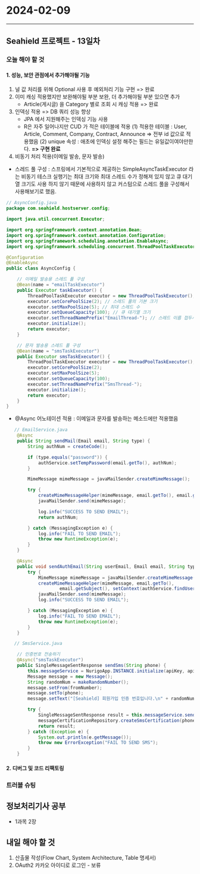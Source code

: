# 2024-02-09

---

## Seahield 프로젝트 - 13일차

### 오늘 해야 할 것

#### 1. 성능, 보안 관점에서 추가해야될 기능

1. 널 값 처리를 위해 Optional 사용 후 예외처리 기능 구현 => 완료
2. 이미 캐싱 적용했지만 보완해야될 부분 보완, 더 추가해야될 부분 있으면 추가
   - Article(게시글) 을 Category 별로 조회 시 캐싱 적용 => 완료
3. 인덱싱 적용 => DB 쿼리 성능 향상
   - JPA 에서 지원해주는 인덱싱 기능 사용
   - R은 자주 일어나지만 CUD 가 적은 테이블에 적용
     (1) 적용한 테이블 : User, Article, Comment, Company, Contract, Announce
     => 전부 id 값으로 적용했음
     (2) unique 속성 : 애초에 인덱싱 설정 해주는 필드는 유일값이여야만한다.
     <b>=> 구현 완료</b>
4. 비동기 처리 적용(이메일 발송, 문자 발송)

- 스레드 풀 구성 : 스프링에서 기본적으로 제공하는 SimpleAsyncTaskExecutor 라는 비동기 테스크 실행기는 최대 크기와 최대 스레드 수가 정해져 있지 않고 큐 대기열 크기도 사용 하지 않기 때문에 사용하지 않고 커스텀으로 스레드 풀을 구성해서 사용해보기로 했음.

```java
// AsyncConfig.java
package com.seahield.hostserver.config;

import java.util.concurrent.Executor;

import org.springframework.context.annotation.Bean;
import org.springframework.context.annotation.Configuration;
import org.springframework.scheduling.annotation.EnableAsync;
import org.springframework.scheduling.concurrent.ThreadPoolTaskExecutor;

@Configuration
@EnableAsync
public class AsyncConfig {

    // 이메일 발송용 스레드 풀 구성
    @Bean(name = "emailTaskExecutor")
    public Executor taskExecutor() {
        ThreadPoolTaskExecutor executor = new ThreadPoolTaskExecutor();
        executor.setCorePoolSize(2); // 스레드 풀의 기본 크기
        executor.setMaxPoolSize(5); // 최대 스레드 수
        executor.setQueueCapacity(100); // 큐 대기열 크기
        executor.setThreadNamePrefix("EmailThread-"); // 스레드 이름 접두사
        executor.initialize();
        return executor;
    }

    // 문자 발송용 스레드 풀 구성
    @Bean(name = "smsTaskExecutor")
    public Executor smsTaskExecutor() {
        ThreadPoolTaskExecutor executor = new ThreadPoolTaskExecutor();
        executor.setCorePoolSize(2);
        executor.setMaxPoolSize(5);
        executor.setQueueCapacity(100);
        executor.setThreadNamePrefix("SmsThread-");
        executor.initialize();
        return executor;
    }
}
```

- @Async 어노테이션 적용 : 이메일과 문자를 발송하는 메소드에만 적용했음

```java
   // EmailService.java
    @Async
    public String sendMail(Email email, String type) {
        String authNum = createCode();

        if (type.equals("password")) {
            authService.setTempPassword(email.getTo(), authNum);
        }

        MimeMessage mimeMessage = javaMailSender.createMimeMessage();

        try {
            createMimeMessageHelper(mimeMessage, email.getTo(), email.getSubject(), setContext(authNum, type));
            javaMailSender.send(mimeMessage);

            log.info("SUCCESS TO SEND EMAIL");
            return authNum;

        } catch (MessagingException e) {
            log.info("FAIL TO SEND EMAIL");
            throw new RuntimeException(e);
        }
    }

    @Async
    public void sendAuthEmail(String userEmail, Email email, String type) {
        try {
            MimeMessage mimeMessage = javaMailSender.createMimeMessage();
            createMimeMessageHelper(mimeMessage, email.getTo(),
                    email.getSubject(), setContext(authService.findUserId(userEmail), type));
            javaMailSender.send(mimeMessage);
            log.info("SUCCESS TO SEND EMAIL");

        } catch (MessagingException e) {
            log.info("FAIL TO SEND EMAIL");
            throw new RuntimeException(e);
        }
    }
```

```java
   // SmsService.java

    // 인증번호 전송하기
    @Async("smsTaskExecutor")
    public SingleMessageSentResponse sendSms(String phone) {
        this.messageService = NurigoApp.INSTANCE.initialize(apiKey, apiSecret, "https://api.coolsms.co.kr");
        Message message = new Message();
        String randomNum = makeRandomNumber();
        message.setFrom(fromNumber);
        message.setTo(phone);
        message.setText("[Seahield] 회원가입 인증 번호입니다.\n" + randomNum);

        try {
            SingleMessageSentResponse result = this.messageService.sendOne(new SingleMessageSendingRequest(message));
            messageCertificationRepository.createSmsCertification(phone, randomNum);
            return result;
        } catch (Exception e) {
            System.out.println(e.getMessage());
            throw new ErrorException("FAIL TO SEND SMS");
        }
    }
```

#### 2. 디버그 및 코드 리팩토링

### 트러블 슈팅

## 정보처리기사 공부

- 1과목 2장

## 내일 해야 할 것

1. 산출물 작성(Flow Chart, System Architecture, Table 명세서)
2. OAuth2 카카오 아이디로 로그인 - 보류
